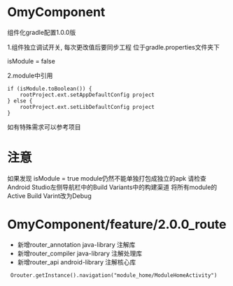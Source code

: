 # OmyComponent

组件化gradle配置1.0.0版

1.组件独立调试开关, 每次更改值后要同步工程 位于gradle.properties文件夹下

isModule = false

2.module中引用


```
if (isModule.toBoolean()) {
    rootProject.ext.setAppDefaultConfig project
} else {
    rootProject.ext.setLibDefaultConfig project
}
```
如有特殊需求可以参考项目

# 注意
如果发现 isModule = true module仍然不能单独打包成独立的apk 请检查Android Studio左侧导航栏中的Build Variants中的构建渠道 将所有module的Active Build Varint改为Debug

# OmyComponent/feature/2.0.0_route

+ 新增router_annotation   java-library 注解库
+ 新增router_compiler     java-library 注解处理库
+ 新增router_api          android-library 注解核心库


```
 Orouter.getInstance().navigation("module_home/ModuleHomeActivity")
```
